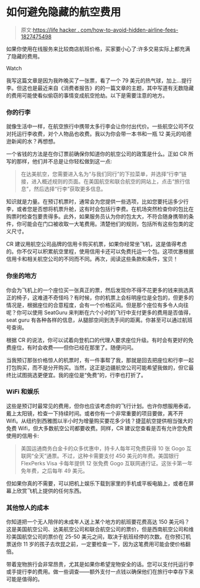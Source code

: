 # 如何避免隐藏的航空费用

> 原文:[https://life hacker . com/how-to-avoid-hidden-airline-fees-1827475498](https://lifehacker.com/how-to-avoid-hidden-airline-fees-1827475498)

如果你使用在线服务来比较商店航班价格，买家要小心了:许多交易实际上都充满了隐藏的费用。

Watch

我写这篇文章是因为我昨晚买了一张票，看了一个 79 美元的热气球，加上...提行李。但这也是最近来自《消费者报告》的的一篇文章的主题，其中写道有无数隐藏的费用可能使看似偷窃的事情变成航空抢劫。以下是需要注意的地方。

### 你的行李

就像生活中一样，在航空旅行中携带太多行李会让你付出代价。一些航空公司不仅对托运行李收费，对个人物品也收费。我以为你会带一本书和一瓶 12 美元的哈德逊新闻的水？再想想。

一个省钱的方法是在你订票前确保你知道你的航空公司的政策是什么。正如 CR 所写的那样，他们并不总是让你轻松做到这一点:

> 在达美航空，您需要进入名为“与我们同行”的下拉菜单，并选择“行李”链接，进入概述规则的页面。在美国航空和联合航空的网站上，点击“旅行信息”，然后选择“行李”获取更多信息。

知识就是力量。在预订机票时，通常会为您提供一些选项，比如您要托运多少行李，或者您是否想将机票升舱，这有时会包括行李费。在机场突然检查你的包比在购票时检查包要贵得多。此外，如果服务员认为你的包太大，不符合随身携带的条件，你可能会在门口被收取一大笔费用。清楚他们的规则，包括所有这些包类的定义尺寸。

CR 建议用航空公司品牌的信用卡购买机票，如果你经常坐飞机，这是值得考虑的。你不仅可以积累航空里程，使用信用卡还可以免费托运一个包。这项优惠根据信用卡和相关航空公司的不同而不同。再次，阅读这些条款和条件，宝贝！

### 你坐的地方

你会为飞机上的一个座位买一张真正的票，然后发现你不得不花更多的钱来挑选真正的椅子，这难道不奇怪吗？有时候，你的机票上会标明座位是全包的，但更多的情况是，根据座位的合意程度，会有一个价格区间。但是那个座位有多令人向往呢？你可以使用 SeatGuru 来判断在六个小时的飞行中支付更多的费用是否值得，seat guru 有各种各样的信息，从腿部空间到洗手间的距离。你甚至可以通过航班号查询。

根据 CR 的说法，你可以试着向登机口的代理人要求座位升级。有时会有更好的免费座位，有时会收费——但你已经在那里了。随便问问。

当我预订那张价格惊人的机票时，有一件事帮了我，那就是回去把座位和行李一起打包购买，而不是分开购买。当然，这正是边疆航空公司可能希望我做的，但它最终比试图挑选更便宜。我的座位是“免费”的，行李也打折了。

### WiFi 和娱乐

这些是预订时最常见的费用，但你也应该考虑你的飞行计划。也许你想服用泰诺，戴上太阳镜，检查一下持续时间。或者你有一个非常重要的项目要做，离不开 Wifi。从纽约到西雅图以半小时为增量购买要花多少钱？捷蓝航空提供相当强大的免费 Wifi，但大多数航空公司都要收费。同样，CR 建议您查看是否有允许您免费使用的信用卡:

> 美国运通商务白金卡的众多优惠中，持卡人每年可免费获得 10 张 Gogo 互联网“全天”通票。不过，这种卡需要支付 450 美元的年费。美国银行 FlexPerks Visa 卡每年提供 12 张免费 Gogo 互联网通行证。这张卡第一年免年费，之后每年 49 美元。

但如果你真的不需要，可以把机上娱乐下载到家里的手机或平板电脑上，或者在屏幕上欣赏飞机上提供的任何东西。

### 其他惊人的成本

你知道把一个无人陪伴的未成年人送上某个地方的航班要花费高达 150 美元吗？这是美国航空公司、达美航空公司和联合航空公司的票价，但是西南航空公司和维珍美国航空公司的票价在 25-50 美元之间，取决于航班经停的次数。在你预订机票送你 11 岁的孩子去坎昆之前，一定要检查一下，因为这笔费用可能会使价格翻倍。

带着宠物旅行会非常昂贵，尤其是如果你希望宠物安全的话。您可以支付托运行李或手提行李的费用。做一些调查——额外支付一点钱以确保他们在旅行中幸存下来可能是值得的。